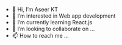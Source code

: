 - 👋 Hi, I’m Aseer KT
- 👀 I’m interested in Web app development
- 🌱 I’m currently learning React.js
- 💞️ I’m looking to collaborate on ...
- 📫 How to reach me ...

<!---
aseer-ws/aseer-ws is a ✨ special ✨ repository because its `README.md` (this file) appears on your GitHub profile.
You can click the Preview link to take a look at your changes.
--->
